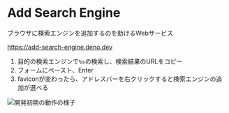 # Add Search Engine

ブラウザに検索エンジンを追加するのを助けるWebサービス

https://add-search-engine.deno.dev

1. 目的の検索エンジンで`%s`の検索し、検索結果のURLをコピー
2. フォームにペースト、Enter
3. faviconが変わったら、アドレスバーを右クリックすると検索エンジンの追加が選べる
 
![開発初期の動作の様子](https://i.gyazo.com/62d88f81a6484d5898af245f9f8d6391.png)
